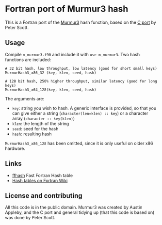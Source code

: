 Fortran port of Murmur3 hash
==============

This is a Fortran port of the [Murmur3](http://code.google.com/p/smhasher/wiki/MurmurHash3) hash function, based on the [C port](https://github.com/PeterScott/murmur3) by Peter Scott.

Usage
-----------

Compile `m_murmur3.f90` and include it with `use m_murmur3`. Two hash functions are included:

    # 32 bit hash, low throughput, low latency (good for short small keys)
    MurmurHash3_x86_32 (key, klen, seed, hash)

    # 128 bit hash, 250% higher throughput, similar latency (good for long keys)
    MurmurHash3_x64_128(key, klen, seed, hash)

The arguments are:
* `key`: string you wish to hash. A generic interface is provided, so that you can give either a string (`character(len=klen) :: key`) or a character array (`character :: key(klen)`)
* `klen`: the length of the string
* `seed`: seed for the hash
* `hash`: resulting hash

`MurmurHash3_x86_128` has been omitted, since it is only useful on older x86 hardware.

Links
-------------

* [ffhash](https://github.com/jannisteunissen/ffhash) Fast Fortran Hash table
* [Hash tables on Fortran Wiki](http://fortranwiki.org/fortran/show/Hash+tables)

License and contributing
--------------------

All this code is in the public domain. Murmur3 was created by Austin Appleby, and the C port and general tidying up (that this code is based on) was done by Peter Scott.
